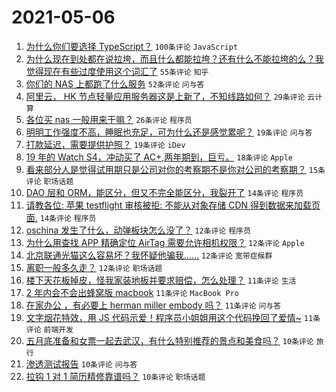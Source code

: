 # 2021-05-06

1. [为什么你们要选择 TypeScript？](https://www.v2ex.com/t/775169) `100条评论` `JavaScript`
1. [为什么现在到处都在说拉垮，而且什么都能拉垮？还有什么不能拉垮的么？我觉得现在有些过度使用这个词汇了](https://www.v2ex.com/t/775084) `55条评论` `知乎`
1. [你们的 NAS 上都跑了什么服务](https://www.v2ex.com/t/775071) `52条评论` `问与答`
1. [阿里云， HK 节点轻量应用服务器这是上新了，不知线路如何？](https://www.v2ex.com/t/775103) `29条评论` `云计算`
1. [各位买 nas 一般用来干嘛？](https://www.v2ex.com/t/775159) `26条评论` `程序员`
1. [明明工作强度不高，睡眠也充足，可为什么还是感觉累呢？](https://www.v2ex.com/t/775166) `19条评论` `问与答`
1. [打款延迟，需要提供护照？](https://www.v2ex.com/t/775129) `19条评论` `iDev`
1. [19 年的 Watch S4，冲动买了 AC+,两年期到，巨亏。](https://www.v2ex.com/t/775092) `18条评论` `Apple`
1. [看来部分人是觉得试用期只是公司对你的考察期不是你对公司的考察期？](https://www.v2ex.com/t/775072) `15条评论` `职场话题`
1. [DAO 层和 ORM，能区分，但又不完全能区分，我裂开了](https://www.v2ex.com/t/775162) `14条评论` `程序员`
1. [请教各位: 苹果 testflight 审核被拒: 不能从对象存储 CDN 得到数据来加载页面.](https://www.v2ex.com/t/775066) `14条评论` `程序员`
1. [oschina 发生了什么，动弹板块怎么没了？](https://www.v2ex.com/t/775150) `12条评论` `程序员`
1. [为什么用查找 APP 精确定位 AirTag 需要允许相机权限？](https://www.v2ex.com/t/775144) `12条评论` `Apple`
1. [北京联通光猫这么容易坏？我怀疑他骗我……](https://www.v2ex.com/t/775131) `12条评论` `宽带症候群`
1. [离职一般多久走？](https://www.v2ex.com/t/775122) `12条评论` `职场话题`
1. [楼下天花板掉皮，怪我家装地板并要求赔偿，怎么处理？](https://www.v2ex.com/t/775186) `11条评论` `生活`
1. [2 年内会不会出蜂窝版 macbook](https://www.v2ex.com/t/775184) `11条评论` `MacBook Pro`
1. [在家办公 ，有必要上 herman miller embody 吗？](https://www.v2ex.com/t/775109) `11条评论` `问与答`
1. [文字烟花特效，用 JS 代码示爱！程序员小姐姐用这个代码挽回了爱情~](https://www.v2ex.com/t/775095) `11条评论` `前端开发`
1. [五月底准备和女票一起去武汉，有什么特别推荐的景点和美食吗？](https://www.v2ex.com/t/775200) `10条评论` `旅行`
1. [渗透测试报告](https://www.v2ex.com/t/775177) `10条评论` `问与答`
1. [拉钩 1 对 1 简历精修靠谱吗？](https://www.v2ex.com/t/775134) `10条评论` `职场话题`
